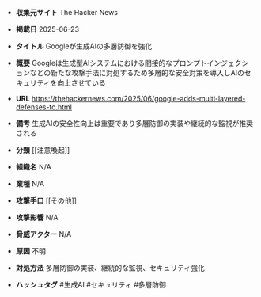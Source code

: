 - **収集元サイト**
The Hacker News

- **掲載日**
2025-06-23

- **タイトル**
Googleが生成AIの多層防御を強化

- **概要**
Googleは生成型AIシステムにおける間接的なプロンプトインジェクションなどの新たな攻撃手法に対処するため多層的な安全対策を導入しAIのセキュリティを向上させている

- **URL**
https://thehackernews.com/2025/06/google-adds-multi-layered-defenses-to.html

- **備考**
生成AIの安全性向上は重要であり多層防御の実装や継続的な監視が推奨される

- **分類**
[[注意喚起]]

- **組織名**
N/A

- **業種**
N/A

- **攻撃手口**
[[その他]]

- **攻撃影響**
N/A

- **脅威アクター**
N/A

- **原因**
不明

- **対処方法**
多層防御の実装、継続的な監視、セキュリティ強化

- **ハッシュタグ**
#生成AI #セキュリティ #多層防御
